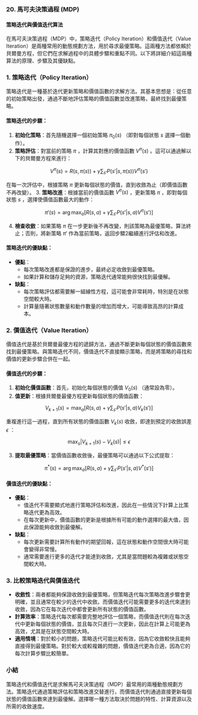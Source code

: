 ### 20. **馬可夫決策過程 (MDP)**

#### 策略迭代與價值迭代算法

在馬可夫決策過程（MDP）中，策略迭代（Policy Iteration）和價值迭代（Value Iteration）是兩種常用的動態規劃方法，用於尋求最優策略。這兩種方法都依賴於貝爾曼方程，但它們在求解過程中的具體步驟和重點不同。以下將詳細介紹這兩種算法的原理、步驟及其優缺點。

### 1. **策略迭代（Policy Iteration）**

策略迭代是一種基於迭代更新策略和價值函數的求解方法。其基本思想是：從任意的初始策略出發，通過不斷地評估策略的價值函數並改進策略，最終找到最優策略。

#### 策略迭代的步驟：
1. **初始化策略**：首先隨機選擇一個初始策略  $`\pi_0(s)`$ （即對每個狀態  $`s`$  選擇一個動作）。
2. **策略評估**：對當前的策略  $`\pi`$ ，計算其對應的價值函數  $`V^\pi(s)`$ 。這可以通過解以下的貝爾曼方程來進行：
   
```math
V^\pi(s) = R(s, \pi(s)) + \gamma \sum_{s'} P(s'|s, \pi(s)) V^\pi(s')
```

   在每一次評估中，根據策略  $`\pi`$  更新每個狀態的價值，直到收斂為止（即價值函數不再改變）。
3. **策略改進**：根據當前的價值函數  $`V^\pi(s)`$ ，更新策略  $`\pi`$ ，即對每個狀態  $`s`$ ，選擇使價值函數最大的動作：
   
```math
\pi'(s) = \arg\max_a \left[ R(s, a) + \gamma \sum_{s'} P(s'|s,a) V^\pi(s') \right]
```

4. **檢查收斂**：如果策略  $`\pi`$  在一步更新後不再改變，則該策略為最優策略，算法終止；否則，將新策略  $`\pi'`$  作為當前策略，返回步驟2繼續進行評估和改進。

#### 策略迭代的優缺點：
- **優點**：
  - 每次策略改進都是保證的進步，最終必定收斂到最優策略。
  - 如果計算和儲存足夠的資源，策略迭代通常能夠很快找到最優解。
- **缺點**：
  - 每次策略評估都需要解一組線性方程，這可能會非常耗時，特別是在狀態空間較大時。
  - 計算量隨著狀態數量和動作數量的增加而增大，可能導致高昂的計算成本。

### 2. **價值迭代（Value Iteration）**

價值迭代是基於貝爾曼最優方程的遞歸方法，通過不斷更新每個狀態的價值函數來找到最優策略。與策略迭代不同，價值迭代不直接顯示策略，而是將策略的尋找和價值的更新步驟合併在一起。

#### 價值迭代的步驟：
1. **初始化價值函數**：首先，初始化每個狀態的價值  $`V_0(s)`$ （通常設為零）。
2. **值更新**：根據貝爾曼最優方程更新每個狀態的價值函數：
   
```math
V_{k+1}(s) = \max_a \left[ R(s, a) + \gamma \sum_{s'} P(s'|s,a) V_k(s') \right]
```

   重複進行這一過程，直到所有狀態的價值函數  $`V_k(s)`$  收斂，即達到預定的收斂誤差  $`\epsilon`$ ：
   
```math
\max_s |V_{k+1}(s) - V_k(s)| \leq \epsilon
```

3. **提取最優策略**：當價值函數收斂後，最優策略可以通過以下公式提取：
   
```math
\pi^*(s) = \arg\max_a \left[ R(s, a) + \gamma \sum_{s'} P(s'|s,a) V^*(s') \right]
```

   
#### 價值迭代的優缺點：
- **優點**：
  - 值迭代不需要顯式地進行策略評估和改進，因此在一些情況下計算上比策略迭代更為高效。
  - 在每次更新中，價值函數的更新是根據所有可能的動作選擇的最大值，因此保證能夠收斂到最優解。
- **缺點**：
  - 每次更新需要計算所有動作的期望回報，這在狀態和動作空間很大時可能會變得非常慢。
  - 通常需要進行更多的迭代才能達到收斂，尤其是當問題較為複雜或狀態空間較大時。

### 3. **比較策略迭代與價值迭代**

- **收斂性**：兩者都能夠保證收斂到最優策略，但策略迭代每次策略改進步驟會更明確，並且通常在較少的迭代中收斂。而價值迭代可能需要更多的迭代來達到收斂，因為它在每次迭代中都會更新所有狀態的價值函數。
- **計算效率**：策略迭代每次都需要完整地評估一個策略，而價值迭代則在每次迭代中更新每個狀態的價值，並且每次只進行一次更新，因此在計算上可能更為高效，尤其是在狀態空間較大時。
- **適用情境**：對於較小的問題，策略迭代可能比較有效，因為它收斂較快且能夠直接得到最優策略。對於較大或較複雜的問題，價值迭代更為合適，因為它的每次計算步驟比較簡單。

### 小結

策略迭代和價值迭代是求解馬可夫決策過程（MDP）最常用的兩種動態規劃方法。策略迭代通過策略評估和策略改進交替進行，而價值迭代則通過直接更新每個狀態的價值函數來達到最優解。選擇哪一種方法取決於問題的特性、計算資源以及所需的收斂速度。
